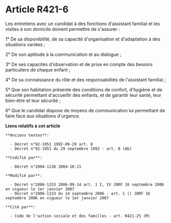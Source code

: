 # Article R421-6

Les entretiens avec un candidat à des fonctions d'assistant familial et les visites à son domicile doivent permettre de
s'assurer :

1° De sa disponibilité, de sa capacité d'organisation et d'adaptation à des situations variées ;

2° De son aptitude à la communication et au dialogue ;

3° De ses capacités d'observation et de prise en compte des besoins particuliers de chaque enfant ;

4° De sa connaissance du rôle et des responsabilités de l'assistant familial ;

5° Que son habitation présente des conditions de confort, d'hygiène et de sécurité permettant d'accueillir des enfants, et de
garantir leur santé, leur bien-être et leur sécurité ;

6° Que le candidat dispose de moyens de communication lui permettant de faire face aux situations d'urgence.

**Liens relatifs à cet article**

	**Anciens textes**:

	  - Décret n°92-1051 1992-09-29 art. 8
	  - Décret n°92-1051 du 29 septembre 1992 - art. 8 (Ab)

	**Codifié par**:

	  - Décret n°2004-1136 2004-10-21

	**Modifié par**:

	  - Décret n°2006-1153 2006-09-14 art. 1 I, IV JORF 16 septembre 2006 en vigueur le 1er janvier 2007
	  - Décret n°2006-1153 du 14 septembre 2006 - art. 1 () JORF 16 septembre 2006 en vigueur le 1er janvier 2007

	**Cité par**:

	  - Code de l'action sociale et des familles - art. R421-25 (M)
